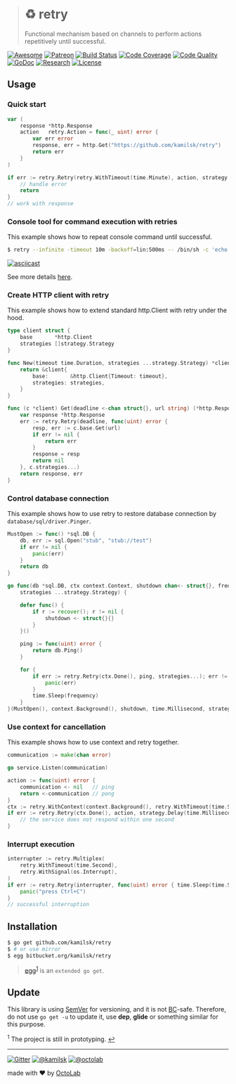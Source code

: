 > # ♻️ retry
>
> Functional mechanism based on channels to perform actions repetitively until successful.

[![Awesome][icon_awesome]][awesome]
[![Patreon][icon_patreon]][support]
[![Build Status][icon_build]][build]
[![Code Coverage][icon_coverage]][quality]
[![Code Quality][icon_quality]][quality]
[![GoDoc][icon_docs]][docs]
[![Research][icon_research]][research]
[![License][icon_license]][license]

## Usage

### Quick start

```go
var (
	response *http.Response
	action   retry.Action = func(_ uint) error {
		var err error
		response, err = http.Get("https://github.com/kamilsk/retry")
		return err
	}
)

if err := retry.Retry(retry.WithTimeout(time.Minute), action, strategy.Limit(10)); err != nil {
	// handle error
	return
}
// work with response
```

### Console tool for command execution with retries

This example shows how to repeat console command until successful.

```bash
$ retry --infinite -timeout 10m -backoff=lin:500ms -- /bin/sh -c 'echo "trying..."; exit $((1 + RANDOM % 10 > 5))'
```

[![asciicast](https://asciinema.org/a/150367.png)](https://asciinema.org/a/150367)

See more details [here](cmd/retry).

### Create HTTP client with retry

This example shows how to extend standard http.Client with retry under the hood.

```go
type client struct {
	base       *http.Client
	strategies []strategy.Strategy
}

func New(timeout time.Duration, strategies ...strategy.Strategy) *client {
	return &client{
		base:       &http.Client{Timeout: timeout},
		strategies: strategies,
	}
}

func (c *client) Get(deadline <-chan struct{}, url string) (*http.Response, error) {
	var response *http.Response
	err := retry.Retry(deadline, func(uint) error {
		resp, err := c.base.Get(url)
		if err != nil {
			return err
		}
		response = resp
		return nil
	}, c.strategies...)
	return response, err
}
```

### Control database connection

This example shows how to use retry to restore database connection by `database/sql/driver.Pinger`.

```go
MustOpen := func() *sql.DB {
	db, err := sql.Open("stub", "stub://test")
	if err != nil {
		panic(err)
	}
	return db
}

go func(db *sql.DB, ctx context.Context, shutdown chan<- struct{}, frequency time.Duration,
	strategies ...strategy.Strategy) {

	defer func() {
		if r := recover(); r != nil {
			shutdown <- struct{}{}
		}
	}()

	ping := func(uint) error {
		return db.Ping()
	}

	for {
		if err := retry.Retry(ctx.Done(), ping, strategies...); err != nil {
			panic(err)
		}
		time.Sleep(frequency)
	}
}(MustOpen(), context.Background(), shutdown, time.Millisecond, strategy.Limit(1))
```

### Use context for cancellation

This example shows how to use context and retry together.

```go
communication := make(chan error)

go service.Listen(communication)

action := func(uint) error {
	communication <- nil   // ping
	return <-communication // pong
}
ctx := retry.WithContext(context.Background(), retry.WithTimeout(time.Second))
if err := retry.Retry(ctx.Done(), action, strategy.Delay(time.Millisecond)); err != nil {
	// the service does not respond within one second
}
```

### Interrupt execution

```go
interrupter := retry.Multiplex(
	retry.WithTimeout(time.Second),
	retry.WithSignal(os.Interrupt),
)
if err := retry.Retry(interrupter, func(uint) error { time.Sleep(time.Second); return nil }); err == nil {
	panic("press Ctrl+C")
}
// successful interruption
```

## Installation

```bash
$ go get github.com/kamilsk/retry
$ # or use mirror
$ egg bitbucket.org/kamilsk/retry
```

> [egg][]<sup id="anchor-egg">[1](#egg)</sup> is an `extended go get`.

## Update

This library is using [SemVer][semver] for versioning, and it is not
[BC](https://en.wikipedia.org/wiki/Backward_compatibility)-safe. Therefore, do not use `go get -u` to update it,
use **dep**, **glide** or something similar for this purpose.

<sup id="egg">1</sup> The project is still in prototyping. [↩](#anchor-egg)

---

[![Gitter][icon_gitter]][gitter]
[![@kamilsk][icon_tw_author]][author]
[![@octolab][icon_tw_sponsor]][sponsor]

made with ❤️ by [OctoLab][octolab]

[awesome]:         https://github.com/avelino/awesome-go#utilities
[build]:           https://travis-ci.org/kamilsk/retry
[docs]:            https://godoc.org/github.com/kamilsk/retry
[gitter]:          https://gitter.im/kamilsk/retry
[license]:         LICENSE
[promo]:           https://github.com/kamilsk/retry
[quality]:         https://scrutinizer-ci.com/g/kamilsk/retry/?branch=master
[research]:        https://github.com/kamilsk/go-research/tree/master/projects/retry
[v3]:              https://github.com/kamilsk/retry/tree/v3
[v4]:              https://github.com/kamilsk/retry/tree/v4
[v4_features]:     https://github.com/kamilsk/retry/projects/4

[egg]:             https://github.com/kamilsk/egg
[gomod]:           https://github.com/golang/go/wiki/Modules
[semver]:          https://semver.org/

[author]:          https://twitter.com/ikamilsk
[octolab]:         https://www.octolab.org/
[sponsor]:         https://twitter.com/octolab_inc
[support]:         https://www.patreon.com/octolab

[analytics]:       https://ga-beacon.appspot.com/UA-109817251-1/retry/master?pixel
[tweet]:           https://twitter.com/intent/tweet?text=Functional%20mechanism%20based%20on%20channels%20to%20perform%20actions%20repetitively%20until%20successful&url=https://github.com/kamilsk/retry&via=ikamilsk&hashtags=go,repeat,retry,backoff,jitter

[icon_awesome]:    https://cdn.rawgit.com/sindresorhus/awesome/d7305f38d29fed78fa85652e3a63e154dd8e8829/media/badge.svg
[icon_build]:      https://travis-ci.org/kamilsk/retry.svg?branch=master
[icon_coverage]:   https://scrutinizer-ci.com/g/kamilsk/retry/badges/coverage.png?b=master
[icon_docs]:       https://godoc.org/github.com/kamilsk/retry?status.svg
[icon_gitter]:     https://badges.gitter.im/Join%20Chat.svg
[icon_license]:    https://img.shields.io/badge/license-MIT-blue.svg
[icon_patreon]:    https://img.shields.io/badge/patreon-donate-orange.svg
[icon_quality]:    https://scrutinizer-ci.com/g/kamilsk/retry/badges/quality-score.png?b=master
[icon_research]:   https://img.shields.io/badge/research-in%20progress-yellow.svg
[icon_tw_author]:  https://img.shields.io/badge/author-%40kamilsk-blue.svg
[icon_tw_sponsor]: https://img.shields.io/badge/sponsor-%40octolab-blue.svg
[icon_twitter]:    https://img.shields.io/twitter/url/http/shields.io.svg?style=social
